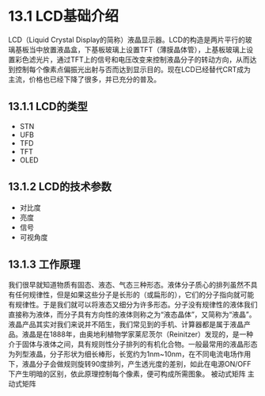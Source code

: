 # 13.1 LCD基础介绍

LCD（Liquid Crystal Display的简称）液晶显示器。LCD的构造是两片平行的玻璃基板当中放置液晶盒，下基板玻璃上设置TFT（薄膜晶体管），上基板玻璃上设置彩色滤光片，通过TFT上的信号和电压改变来控制液晶分子的转动方向，从而达到控制每个像素点偏振光出射与否而达到显示目的。现在LCD已经替代CRT成为主流，价格也已经下降了很多，并已充分的普及。
## 13.1.1 LCD的类型
* STN
* UFB
* TFD
* TFT
* OLED


## 13.1.2 LCD的技术参数
* 对比度
* 亮度
* 信号
* 可视角度

## 13.1.3 工作原理

我们很早就知道物质有固态、液态、气态三种形态。液体分子质心的排列虽然不具有任何规律性，但是如果这些分子是长形的（或扁形的），它们的分子指向就可能有规律性。于是我们就可以将液态又细分为许多形态。分子没有规律性的液体我们直接称为液体，而分子具有方向性的液体则称之为“液态晶体”，又简称为“液晶”。液晶产品其实对我们来说并不陌生，我们常见到的手机、计算器都是属于液晶产品。液晶是在1888年，由奥地利植物学家莱尼茨尔（Reinitzer）发现的，是一种介于固体与液体之间，具有规则性分子排列的有机化合物。一般最常用的液晶形态为列型液晶，分子形状为细长棒形，长宽约为1nm~10nm，在不同电流电场作用下，液晶分子会做规则旋转90度排列，产生透光度的差别，如此在电源ON/OFF下产生明暗的区别，依此原理控制每个像素，便可构成所需图象。
被动式矩阵
主动式矩阵
